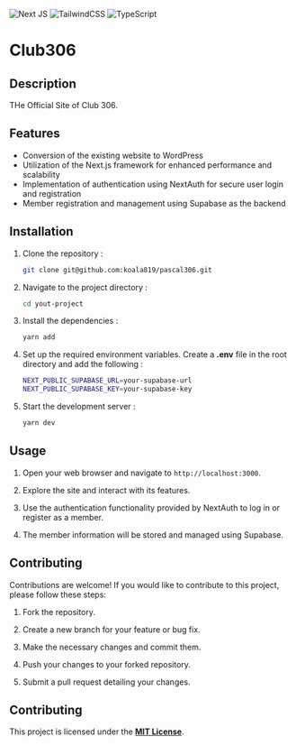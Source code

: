 ![Next JS](https://img.shields.io/badge/Next-black?style=for-the-badge&logo=next.js&logoColor=white)
![TailwindCSS](https://img.shields.io/badge/tailwindcss-%2338B2AC.svg?style=for-the-badge&logo=tailwind-css&logoColor=white)
![TypeScript](https://img.shields.io/badge/typescript-%23007ACC.svg?style=for-the-badge&logo=typescript&logoColor=white)

# Club306

## Description

THe Official Site of Club 306.

## Features

- Conversion of the existing website to WordPress
- Utilization of the Next.js framework for enhanced performance and scalability
- Implementation of authentication using NextAuth for secure user login and registration
- Member registration and management using Supabase as the backend

## Installation

1. Clone the repository :

   ```bash
   git clone git@github.com:koala819/pascal306.git
   ```

2. Navigate to the project directory :

   ```bash
   cd yout-project
   ```

3. Install the dependencies :

   ```bash
   yarn add
   ```

4. Set up the required environment variables. Create a **.env** file in the root directory and add the following :

   ```bash
   NEXT_PUBLIC_SUPABASE_URL=your-supabase-url
   NEXT_PUBLIC_SUPABASE_KEY=your-supabase-key
   ```

5. Start the development server :

   ```bash
   yarn dev
   ```

## Usage

1. Open your web browser and navigate to `http://localhost:3000`.

2. Explore the site and interact with its features.

3. Use the authentication functionality provided by NextAuth to log in or register as a member.

4. The member information will be stored and managed using Supabase.

## Contributing

Contributions are welcome! If you would like to contribute to this project, please follow these steps:

1. Fork the repository.

2. Create a new branch for your feature or bug fix.

3. Make the necessary changes and commit them.

4. Push your changes to your forked repository.

5. Submit a pull request detailing your changes.

## Contributing

This project is licensed under the **[MIT License](https://fr.wikipedia.org/wiki/Licence_MIT)**.
